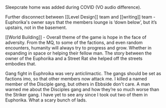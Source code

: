 Sleepcrate home was added during COVID (VO audio difference).

Further disconnect between [[Level Design]] team and [[writing]] team - Euphorika's owner says that the members lounge is ‘down below’, but it’s upstairs, not in the basement.

[[World Building]] - Overall theme of the game is hope in the face of adversity. From the MQ, to some of the factions, and even random encounters, humanity will always try to progress and grow. Whether in expanding in space or helping their fellow man. The story between the owner of the Euphorika and a Street Rat she helped off the streets embodies that.

Gang fight in Euphroika was very anticlimactic. The gangs should be set as factions imo, so that other members now attack me. I killed a named member of the Disciple gang, but others in Ebbside don't care.
	A man warned me about the Disciples gang and how they’re so much worse than the Striker gang. I have yet to see any since I took out two of them in Euphorika. What a scary bunch of lads.
